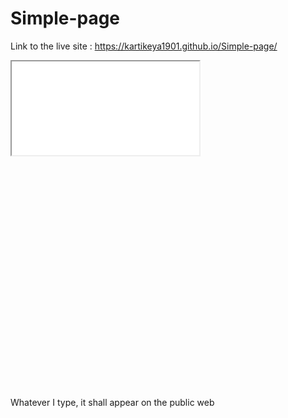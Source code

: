 # Simple-page
Link to the live site : https://kartikeya1901.github.io/Simple-page/
<iframe src="file:///C:/Users/Kartik/Desktop/match-data-to-chart-type.htm"></iframe>
<iframe width="600" height="371" seamless frameborder="0" scrolling="no" src="C:\Users\Kartik\Desktop\match-data-to-chart-type.htm"></iframe>

Whatever I type, it shall appear on the public web
